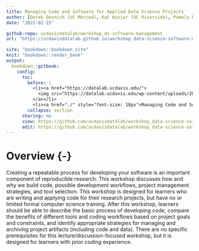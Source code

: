 ```yaml
---
title: Managing Code and Software for Applied Data Science Projects
author: [Derek Devnich (UC Merced), Kat Koziar (UC Riverside), Pamela Reynolds (UC Davis)]
date: "2022-02-15"

github-repo: ucdavisdatalab/workshop_ds-software-management
url: "https://ucdavisdatalab.github.io/workshop_data-science-software-management/"

site: "bookdown::bookdown_site"
knit: "bookdown::render_book"
output:
  bookdown::gitbook:
    config:
      toc:
        before: |
          <li><a href="https://datalab.ucdavis.edu/">
            <img src="https://datalab.ucdavis.edu/wp-content/uploads/2019/07/datalab-logo-full-color-rgb-1.png" style="height: 100%; width: 100%; object-fit: contain" />
          </a></li>
          <li><a href="./" style="font-size: 18px">Managing Code and Software for Applied Data Science Projects</a></li>
        collapse: section
      sharing: no
      view: https://github.com/ucdavisdatalab/workshop_data-science-software-management/blob/master/%s
      edit: https://github.com/ucdavisdatalab/workshop_data-science-software-management/edit/master/%s
---
```


# Overview {-}

Creating a repeatable process for developing your software is an important component of reproducible research. This workshop discusses how and why we build code, possible development workflows, project management strategies, and tool selection. This workshop is designed for learners who are writing and applying code for their research projects, but have no or limited formal computer science training. After this workshop, learners should be able to describe the basic process of developing code, compare the benefits of different tools and coding workflows based on project goals and constraints, and identify appropriate strategies for managing and archiving project artifacts (including code and data). There are no specific prerequisites for this lecture/discussion-focused workshop, but it is designed for learners with prior coding experience.
